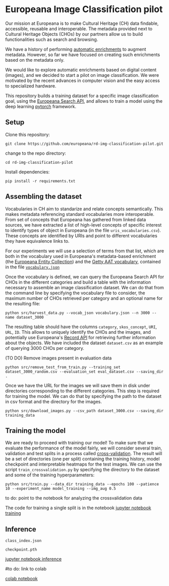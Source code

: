 # Europeana Image Classification pilot

Our mission at Europeana is to make Cultural Heritage (CH) data findable, accessible, reusable and interoperable. The metadata provided next to Cultural Heritage Objects (CHOs) by our partners allow us to build functionalities such as search and browsing. 

We have a history of performing [automatic enrichments](https://pro.europeana.eu/page/europeana-semantic-enrichment#automatic-semantic-enrichment) to augment metadata. However, so far we have focused on creating such enrichments based on the metadata only.

We would like to explore automatic enrichments based on digital content (images), and we decided to start a pilot on image classification. We were motivated by the recent advances in computer vision and the easy access to specialized hardware. 

This repository builds a training dataset for a specific image classification goal, using the [Europeana Search API](https://pro.europeana.eu/page/search), and allows to train a model using the deep learning [pytorch](https://pytorch.org/) framework.

## Setup

Clone this repository:

`git clone https://github.com/europeana/rd-img-classification-pilot.git`

change to the repo directory:

`cd rd-img-classification-pilot`

Install dependencies:

`pip install -r requirements.txt`


## Assembling the dataset

Vocabularies in CH aim to standarize and relate concepts semantically. This makes metadata referencing standard vocabularies more interoperable. From set of concepts that Europeana has gathered from linked data sources, we have extracted a list of high-level concepts of specific interest to identify types of object in Europeana (in the file `uris_vocabularies.csv`). These concepts are identified by URIs and point to different vocabularies they have equivalence links to.

For our experiments we will use a selection of terms from that list, which are both in the vocabulary used in Europeana's metadata-based enrichment (the [Europeana Entity Collection](https://pro.europeana.eu/page/entity#entity-collection)) and the [Getty AAT vocabulary](https://www.getty.edu/research/tools/vocabularies/aat/), contained in the file [`vocabulary.json`](https://github.com/europeana/rd-img-classification-pilot/blob/main/vocabulary.json)

Once the vocabulary is defined, we can query the Europeana Search API for CHOs in the different categories and build a table with the information necessary to assemble an image classification dataset. We can do that from the command line by specifying the vocabulary file to consider, the maximum number of CHOs retrieved per category and an optional name for the resulting file:

`python src/harvest_data.py --vocab_json vocabulary.json --n 3000 --name dataset_3000`

The resulting table should have the columns `category`, `skos_concept`, `URI`, `URL`, `ID`. This allows to uniquely identify the CHOs and the images, and potentially use Europeana's [Record API](https://pro.europeana.eu/page/record) for retrieving further information about the objects. We have included the dataset `dataset.csv` as an example of querying 3000 CHOs per category.

 (TO DO) Remove images present in evaluation data

`python src/remove_test_from_train.py --training_set dataset_3000_random.csv --evaluation_set eval_dataset.csv --saving_dir .`


Once we have the URL for the images we will save them in disk under directories corresponding to the different categories. This step is required for training the model. We can do that by specifying the path to the dataset in csv format and the directory for the images.

`python src/download_images.py --csv_path dataset_3000.csv --saving_dir training_data`


## Training the model

We are ready to proceed with training our model! To make sure that we evaluate the performance of the model fairly, we will consider several train, validation and test splits in a process called [cross-validation](https://en.wikipedia.org/wiki/Cross-validation_(statistics)). The result will be a set of directories (one per split) containing the training history, model checkpoint and interpretable heatmaps for the test images. We can use the script `train_crossvalidation.py` by specifying the directory to the dataset and some of the training hyperparameters:

`python src/train.py --data_dir training_data --epochs 100 --patience 10 --experiment_name model_training --img_aug 0.5`

to do: point to the notebook for analyzing the crossvalidation data


The code for training a single split is in the notebook [jupyter notebook training](https://github.com/europeana/rd-img-classification-pilot/blob/main/notebooks/train.ipynb)


## Inference

`class_index.json`

`checkpoint.pth`

[jupyter notebook inference](https://github.com/europeana/rd-img-classification-pilot/blob/main/notebooks/inference.ipynb)

#to do: link to colab

[colab notebook](https://github.com/europeana/rd-img-classification-pilot/blob/main/notebooks/inference.ipynb)





